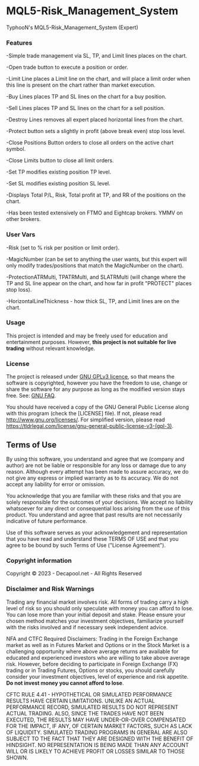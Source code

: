 # MQL5-Risk_Management_System
TyphooN's MQL5-Risk_Management_System (Expert)

### Features
-Simple trade management via SL, TP, and Limit lines places on the chart.

-Open trade button to execute a position or order.

-Limit Line places a Limit line on the chart, and will place a limit order when this line is present on the chart rather than market execution.

-Buy Lines places TP and SL lines on the chart for a buy position.

-Sell Lines places TP and SL lines on the chart for a sell position.

-Destroy Lines removes all expert placed horizontal lines from the chart.

-Protect button sets a slightly in profit (above break even) stop loss level.

-Close Positions Button orders to close all orders on the active chart symbol.

-Close Limits button to close all limit orders.

-Set TP modifies existing position TP level.

-Set SL modifies existing position SL level.

-Displays Total P/L, Risk, Total profit at TP, and RR of the positions on the chart.

-Has been tested extensively on FTMO and Eightcap brokers.  YMMV on other brokers.

### User Vars
-Risk (set to % risk per position or limit order).

-MagicNumber (can be set to anything the user wants, but this expert will only modify trades/positions that match the MagicNumber on the chart).

-ProtectionATRMulti, TPATRMulti, and SLATRMulti (will change where the TP and SL line appear on the chart, and how far in profit "PROTECT" places stop loss).

-HorizontalLineThickness - how thick SL, TP, and Limit lines are on the chart.

### Usage

This project is intended and may be freely used for education and entertainment purposes.
However, **this project is not suitable for live trading** without relevant knowledge.

### License

The project is released under [GNU GPLv3 licence](https://www.gnu.org/licenses/quick-guide-gplv3.html),
so that means the software is copyrighted, however you have the freedom to use, change or share the software
for any purpose as long as the modified version stays free. See: [GNU FAQ](https://www.gnu.org/licenses/gpl-faq.html).

You should have received a copy of the GNU General Public License along with this program
(check the [LICENSE] file).
If not, please read <http://www.gnu.org/licenses/>.
For simplified version, please read <https://tldrlegal.com/license/gnu-general-public-license-v3-(gpl-3)>.

## Terms of Use

By using this software, you understand and agree that we (company and author)
are not be liable or responsible for any loss or damage due to any reason.
Although every attempt has been made to assure accuracy,
we do not give any express or implied warranty as to its accuracy.
We do not accept any liability for error or omission.

You acknowledge that you are familiar with these risks
and that you are solely responsible for the outcomes of your decisions.
We accept no liability whatsoever for any direct or consequential loss arising from the use of this product.
You understand and agree that past results are not necessarily indicative of future performance.

Use of this software serves as your acknowledgement and representation that you have read and understand
these TERMS OF USE and that you agree to be bound by such Terms of Use ("License Agreement").

### Copyright information

Copyright © 2023 - Decapool.net - All Rights Reserved

### Disclaimer and Risk Warnings

Trading any financial market involves risk.
All forms of trading carry a high level of risk so you should only speculate with money you can afford to lose.
You can lose more than your initial deposit and stake.
Please ensure your chosen method matches your investment objectives,
familiarize yourself with the risks involved and if necessary seek independent advice.

NFA and CTFC Required Disclaimers:
Trading in the Foreign Exchange market as well as in Futures Market and Options or in the Stock Market
is a challenging opportunity where above average returns are available for educated and experienced investors
who are willing to take above average risk.
However, before deciding to participate in Foreign Exchange (FX) trading or in Trading Futures, Options or stocks,
you should carefully consider your investment objectives, level of experience and risk appetite.
**Do not invest money you cannot afford to lose**.

CFTC RULE 4.41 - HYPOTHETICAL OR SIMULATED PERFORMANCE RESULTS HAVE CERTAIN LIMITATIONS.
UNLIKE AN ACTUAL PERFORMANCE RECORD, SIMULATED RESULTS DO NOT REPRESENT ACTUAL TRADING.
ALSO, SINCE THE TRADES HAVE NOT BEEN EXECUTED, THE RESULTS MAY HAVE UNDER-OR-OVER COMPENSATED FOR THE IMPACT,
IF ANY, OF CERTAIN MARKET FACTORS, SUCH AS LACK OF LIQUIDITY. SIMULATED TRADING PROGRAMS IN GENERAL
ARE ALSO SUBJECT TO THE FACT THAT THEY ARE DESIGNED WITH THE BENEFIT OF HINDSIGHT.
NO REPRESENTATION IS BEING MADE THAN ANY ACCOUNT WILL OR IS LIKELY TO ACHIEVE PROFIT OR LOSSES SIMILAR TO THOSE SHOWN.
